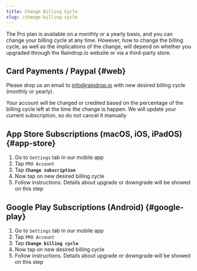 ```yaml
---
title: Change Billing Cycle
slug: /change-billing-cycle
---
```


The Pro plan is available on a monthly or a yearly basis, and you can change your billing cycle at any time. However, how to change the billing cycle, as well as the implications of the change, will depend on whether you upgraded through the Raindrop.io website or via a third-party store.

## Card Payments / Paypal {#web}
Please drop us an email to info@raindrop.io with new desired billing cycle (monthly or yearly).

Your account will be charged or credited based on the percentage of the billing cycle left at the time the change is happen.
We will update your current subscription, so do not cancel it manually

## App Store Subscriptions (macOS, iOS, iPadOS) {#app-store}
1. Go to `Settings` tab in our mobile app
2. Tap `PRO Account`
3. Tap **`Change subscription`**
4. Now tap on new desired billing cycle
5. Follow instructions. Details about upgrade or downgrade will be showed on this step

## Google Play Subscriptions (Android) {#google-play}
1. Go to `Settings` tab in our mobile app
2. Tap `PRO Account`
3. Tap **`Change billing cycle`**
4. Now tap on new desired billing cycle
5. Follow instructions. Details about upgrade or downgrade will be showed on this step